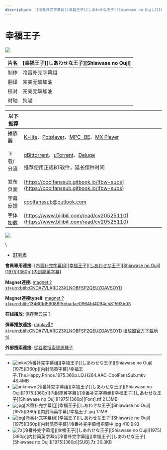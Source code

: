 ```yaml
---
description: '[冷番补完字幕组][幸福王子][しあわせな王子][Shiawase no Ouji][1975][360p][内封简英字幕]'
---
```


# 幸福王子

![](https://img.gejiba.com/images/6fea67042954402c9c545130e0b4e171.jpg)

&#x20;

| 片名 | \[幸福王子]\[しあわせな王子]\[Shiawase no Ouji] |
| -- | ------------------------------------ |
| 制作 | 冷番补完字幕组                              |
| 翻译 | 完美无缺加油                               |
| 校对 | 完美无缺加油                               |
| 时轴 | 狗喵                                   |

&#x20;

| 以下推荐  |                                                                                                                                                                                                                                              |
| ----- | -------------------------------------------------------------------------------------------------------------------------------------------------------------------------------------------------------------------------------------------- |
| 播放器   | [K-lite](https://codecguide.com/download\_kl.htm)、[Potplayer](https://potplayer.daum.net/)、[MPC-BE](https://sourceforge.net/projects/mpcbe/)、[MX Player](https://www.lanzoui.com/b688551)                                                    |
| 下载/分流 | <p><a href="https://github.com/c0re100/qBittorrent-Enhanced-Edition/releases">qBittorrent</a>、<a href="https://hungryxhz.lanzouu.com/iUAtd058gd4h">uTorrent</a>、<a href="https://deluge-torrent.org/">Deluge</a></p><p>推荐使用正规BT软件，延长保种时间</p> |
| 发布页面  | [https://coolfanssub.gitbook.io/lfbw-subs](https://coolfanssub.gitbook.io/lfbw-subs)                                                                                                                                                         |
| 字幕反馈  | coolfanssub@outlook.com                                                                                                                                                                                                                      |
| 字体加载  | [https://www.bilibili.com/read/cv20525110](https://www.bilibili.com/read/cv20525110)                                                                                                                                                         |

&#x20;

&#x20;

![](https://img.gejiba.com/images/978071a1a11bf17e9f995c7a73e90c02.jpg)

\


* [BT列表](https://share.dmhy.org/topics/view/663768\_Shiawase\_no\_Ouji\_1975\_360p.html#tabs-1)

**會員專用連接:** [\[冷番补完字幕组\]\[幸福王子\]\[しあわせな王子\]\[Shiawase no Ouji\]\[1975\]\[360p\]\[内封简英字幕\]](https://dl.dmhy.org/2024/02/28/13460fd56088f5bbadae0964fd4094cb81593b03.torrent)

**Magnet連接:** [magnet:?xt=urn:btih:CNDA7VLARD23XLNOBFSP2QEUZOAVSOYD](https://magnet/?xt=urn:btih:CNDA7VLARD23XLNOBFSP2QEUZOAVSOYD\&dn=\&tr=http%3A%2F%2F104.143.10.186%3A8000%2Fannounce\&tr=udp%3A%2F%2F104.143.10.186%3A8000%2Fannounce\&tr=http%3A%2F%2Ftracker.openbittorrent.com%3A80%2Fannounce\&tr=http%3A%2F%2Ftracker3.itzmx.com%3A6961%2Fannounce\&tr=http%3A%2F%2Ftracker4.itzmx.com%3A2710%2Fannounce\&tr=http%3A%2F%2Ftracker.publicbt.com%3A80%2Fannounce\&tr=http%3A%2F%2Ftracker.prq.to%2Fannounce\&tr=http%3A%2F%2Fopen.acgtracker.com%3A1096%2Fannounce\&tr=https%3A%2F%2Ft-115.rhcloud.com%2Fonly\_for\_ylbud\&tr=http%3A%2F%2Ftracker1.itzmx.com%3A8080%2Fannounce\&tr=http%3A%2F%2Ftracker2.itzmx.com%3A6961%2Fannounce\&tr=udp%3A%2F%2Ftracker1.itzmx.com%3A8080%2Fannounce\&tr=udp%3A%2F%2Ftracker2.itzmx.com%3A6961%2Fannounce\&tr=udp%3A%2F%2Ftracker3.itzmx.com%3A6961%2Fannounce\&tr=udp%3A%2F%2Ftracker4.itzmx.com%3A2710%2Fannounce\&tr=http%3A%2F%2Fnyaa.tracker.wf%3A7777%2Fannounce)

**Magnet連接typeII:** [magnet:?xt=urn:btih:13460fd56088f5bbadae0964fd4094cb81593b03](https://magnet/?xt=urn:btih:13460fd56088f5bbadae0964fd4094cb81593b03)

**在线播放:** [保存至云端](https://mypikpak.com/drive/url-checker?url=magnet:?xt=urn:btih:13460fd56088f5bbadae0964fd4094cb81593b03) ?

**彈幕播放連接:** [ddplay:magnet:?xt=urn:btih:CNDA7VLARD23XLNOBFSP2QEUZOAVSOYD](ddplay:magnet:?xt=urn:btih:CNDA7VLARD23XLNOBFSP2QEUZOAVSOYD\&dn=\&tr=http%3A%2F%2F104.143.10.186%3A8000%2Fannounce\&tr=udp%3A%2F%2F104.143.10.186%3A8000%2Fannounce\&tr=http%3A%2F%2Ftracker.openbittorrent.com%3A80%2Fannounce\&tr=http%3A%2F%2Ftracker3.itzmx.com%3A6961%2Fannounce\&tr=http%3A%2F%2Ftracker4.itzmx.com%3A2710%2Fannounce\&tr=http%3A%2F%2Ftracker.publicbt.com%3A80%2Fannounce\&tr=http%3A%2F%2Ftracker.prq.to%2Fannounce\&tr=http%3A%2F%2Fopen.acgtracker.com%3A1096%2Fannounce\&tr=https%3A%2F%2Ft-115.rhcloud.com%2Fonly\_for\_ylbud\&tr=http%3A%2F%2Ftracker1.itzmx.com%3A8080%2Fannounce\&tr=http%3A%2F%2Ftracker2.itzmx.com%3A6961%2Fannounce\&tr=udp%3A%2F%2Ftracker1.itzmx.com%3A8080%2Fannounce\&tr=udp%3A%2F%2Ftracker2.itzmx.com%3A6961%2Fannounce\&tr=udp%3A%2F%2Ftracker3.itzmx.com%3A6961%2Fannounce\&tr=udp%3A%2F%2Ftracker4.itzmx.com%3A2710%2Fannounce\&tr=http%3A%2F%2Fnyaa.tracker.wf%3A7777%2Fannounce) [播放器官方下載地址](http://www.dandanplay.com/?from=dmhy)

**外部搜索連接:** [從谷歌搜索資源種子](https://www.google.com/search?oe=utf-8\&q=13460fd56088f5bbadae0964fd4094cb81593b03)

***

* ![mkv](https://share.dmhy.org/images/icon/mkv.gif)\[冷番补完字幕组]\[幸福王子]\[しあわせな王子]\[Shiawase no Ouji]\[1975]\[360p]\[内封简英字幕]/幸福王子.The.Happy.Prince.1975.360p.LQ.H264.AAC-CoolFansSub.mkv 48.4MB
* ![unknown](https://share.dmhy.org/images/icon/unknown.gif)\[冷番补完字幕组]\[幸福王子]\[しあわせな王子]\[Shiawase no Ouji]\[1975]\[360p]\[内封简英字幕]/\[冷番补完字幕组]\[幸福王子]\[しあわせな王子]\[Shiawase no Ouji]\[1975]\[360p]\[Font].ttf 21.3MB
* ![jpg](https://share.dmhy.org/images/icon/jpg.gif)\[冷番补完字幕组]\[幸福王子]\[しあわせな王子]\[Shiawase no Ouji]\[1975]\[360p]\[内封简英字幕]/幸福王子.jpg 1.1MB
* ![jpg](https://share.dmhy.org/images/icon/jpg.gif)\[冷番补完字幕组]\[幸福王子]\[しあわせな王子]\[Shiawase no Ouji]\[1975]\[360p]\[内封简英字幕]/冷番补完字幕组招募中.jpg 410.9KB
* ![7z](https://share.dmhy.org/images/icon/7z.gif)\[冷番补完字幕组]\[幸福王子]\[しあわせな王子]\[Shiawase no Ouji]\[1975]\[360p]\[内封简英字幕]/\[冷番补完字幕组]\[幸福王子]\[しあわせな王子]\[Shiawase no Ouji]\[1975]\[360p]\[SUB].7z 30.3KB
